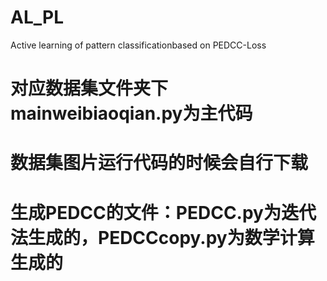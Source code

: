 # AL_PL
Active learning of pattern classificationbased on PEDCC-Loss
# 对应数据集文件夹下mainweibiaoqian.py为主代码
# 数据集图片运行代码的时候会自行下载
# 生成PEDCC的文件：PEDCC.py为迭代法生成的，PEDCCcopy.py为数学计算生成的
